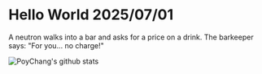 # Hello World 2025/07/01

A neutron walks into a bar and asks for a price on a drink.
The barkeeper says: "For you... no charge!"

![PoyChang's github stats](https://github-readme-stats.vercel.app/api?username=poychang&show_icons=true&theme=dracula)
